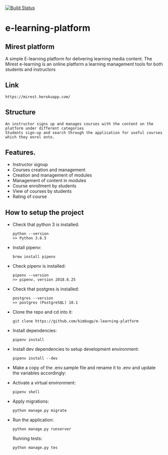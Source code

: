 [![Build Status](https://travis-ci.com/kimbugp/e-learning-platform.svg?branch=develop)](https://travis-ci.com/kimbugp/e-learning-platform)
# e-learning-platform

## Mirest platform
A simple E-learning platform for delivering learning media content.
The Mirest e-learning is an online platform a learning management tools for both students and instructors

## Link 
    https://mirest.herokuapp.com/ 

## Structure
    An instructor signs up and manages courses with the content on the platform under different categories
    Students sign-up and search through the application for useful courses which they enrol onto.
    
## Features.

- Instructor signup
- Courses creation and management
- Creation and management of modules
- Management of content in modules
- Course enrollment by students
- View of courses by students
- Rating of course


## How to setup the project 
-   Check that python 3 is installed:

    ```
    python --version
    >> Python 3.6.5
    ```

-   Install pipenv:

    ```
    brew install pipenv
    ```

-   Check pipenv is installed:
    ```
    pipenv --version
    >> pipenv, version 2018.6.25
    ```
-   Check that postgres is installed:

    ```
    postgres --version
    >> postgres (PostgreSQL) 10.1
    ```
-   Clone the  repo and cd into it:

    ```
    git clone https://github.com/kimbugp/e-learning-platform
    ```

-   Install dependencies:

    ```
    pipenv install
    ```

-   Install dev dependencies to setup development environment:

    ```
    pipenv install --dev
    ```
-   Make a copy of the .env.sample file and rename it to .env and update the variables accordingly:

-   Activate a virtual environment:

    ```
    pipenv shell
    ```

-   Apply migrations:

    ```
    python manage.py migrate
    ```
*   Run the application:

    ```
    python manage.py runserver
    ```

    Running tests:

    ```
    python manage.py tes
    ```